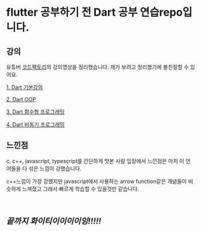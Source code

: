 # flutter 공부하기 전 Dart 공부 연습repo입니다.

## 강의

유튜버
[코드팩토리](https://www.youtube.com/channel/UCxZ2AlaT0hOmxzZVbF_j_Sw)의 강의영상을 정리했습니다. 제가 보려고 정리했기에 불친절할 수 있어요.

[1. Dart 기본강의](https://youtu.be/3Ck42C2ZCb8)

[2. Dart OOP](https://youtu.be/7e80Il_7Z70)

[3. Dart 함수형 프로그래밍](https://youtu.be/fwh27A_D-20)

[4. Dart 비동기 프로그래밍](https://youtu.be/rk41rBXq3zQ)

## 느낀점

c, c++, javascript, typescript를 간단하게 맛본 사람 입장에서 느낀점은 마치 이 언어들을 다 섞은 느낌이 강했습니다.

c++느낌이 가장 강했지만 javascript에서 사용하는 arrow function같은 개념들이 비슷하게 느껴졌고 그래서 빠르게 학습할 수 있을것만 같습니다.

<br>

## _끝까지 화이티이이이이잉!!!!!_
